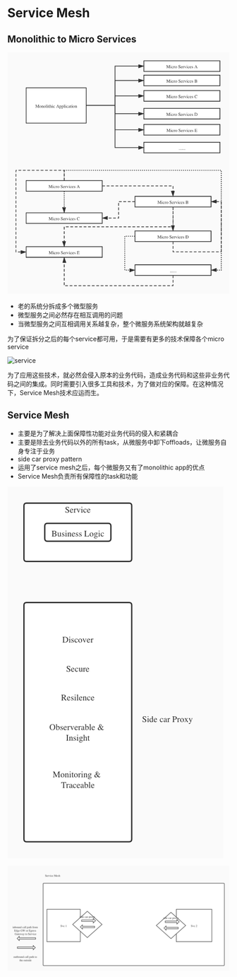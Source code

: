 # Service Mesh

## Monolithic to Micro Services

![Monolithic to Micro services](monolithic-to-micro-2.jpg)

- 老的系统分拆成多个微型服务
- 微型服务之间必然存在相互调用的问题
- 当微型服务之间互相调用关系越复杂，整个微服务系统架构就越复杂

为了保证拆分之后的每个service都可用，于是需要有更多的技术保障各个micro service

![service](service.png)

为了应用这些技术，就必然会侵入原本的业务代码，造成业务代码和这些非业务代码之间的集成。同时需要引入很多工具和技术，为了做对应的保障。在这种情况下，Service Mesh技术应运而生。

## Service Mesh

- 主要是为了解决上面保障性功能对业务代码的侵入和紧耦合
- 主要是除去业务代码以外的所有task，从微服务中卸下offloads，让微服务自身专注于业务
- side car proxy pattern
- 运用了service mesh之后，每个微服务又有了monolithic app的优点
- Service Mesh负责所有保障性的task和功能

![service mesh](service-mesh.jpg)

![Side Car Proxy](side-car-proxy.jpg)